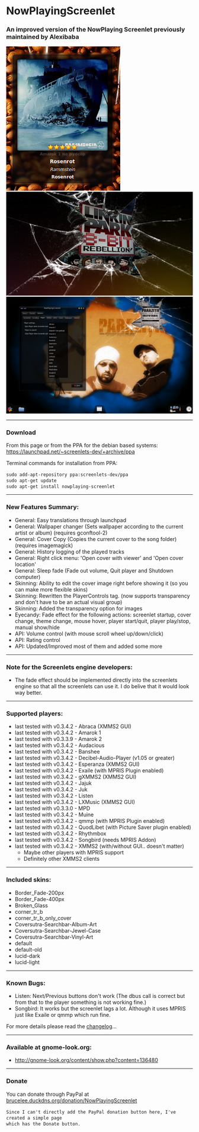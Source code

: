# NowPlayingScreenlet
### An improved version of the NowPlaying Screenlet previously maintained by Alexibaba

![./screenshots/136480-1.png](https://raw.githubusercontent.com/blchinezu/NowPlayingScreenlet/master/screenshots/136480-1.png)
![./screenshots/136480-3.png](https://raw.githubusercontent.com/blchinezu/NowPlayingScreenlet/master/screenshots/136480-3.png)
![./screenshots/136480-2.jpg](https://raw.githubusercontent.com/blchinezu/NowPlayingScreenlet/master/screenshots/136480-2.jpg)

--------------------------------------------------------------------------------

### Download

From this page or from the PPA for the debian based systems: https://launchpad.net/~screenlets-dev/+archive/ppa

Terminal commands for installation from PPA:

    sudo add-apt-repository ppa:screenlets-dev/ppa
    sudo apt-get update
    sudo apt-get install nowplaying-screenlet
    
--------------------------------------------------------------------------------

### New Features Summary:
 + General:   Easy translations through launchpad
 + General:   Wallpaper changer (Sets wallpaper according to the current artist or album) (requires gconftool-2)
 + General:   Cover Copy (Copies the current cover to the song folder) (requires imagemagick)
 + General:   History logging of the played tracks
 + General:   Right click menu: 'Open cover with viewer' and 'Open cover location'
 + General:   Sleep fade (Fade out volume, Quit player and Shutdown computer)
 + Skinning:  Ability to edit the cover image right before showing it (so you can make more flexible skins)
 + Skinning:  Rewritten the PlayerControls tag. (now supports transparency and don't have to be an actual visual group)
 + Skinning:  Added the transparency option for images
 + Eyecandy:  Fade effect for the following actions: screenlet startup, cover change, theme change, mouse hover, player start/quit, player play/stop, manual show/hide
 + API:       Volume control (with mouse scroll wheel up/down/click)
 + API:       Rating control
 + API:       Updated/Improved most of them and added some more

--------------------------------------------------------------------------------

### Note for the Screenlets engine developers:
 - The fade effect should be implemented directly into the screenlets engine so that all the screenlets can use it. I do belive that it would look way better.

--------------------------------------------------------------------------------

### Supported players:
 - last tested with v0.3.4.2 - Abraca                (XMMS2 GUI)
 - last tested with v0.3.4.2 - Amarok 1
 - last tested with v0.3.3.9 - Amarok 2
 - last tested with v0.3.4.2 - Audacious
 - last tested with v0.3.4.2 - Banshee
 - last tested with v0.3.4.2 - Decibel-Audio-Player  (v1.05 or greater)
 - last tested with v0.3.4.2 - Esperanza             (XMMS2 GUI)
 - last tested with v0.3.4.2 - Exaile                (with MPRIS Plugin enabled)
 - last tested with v0.3.4.2 - gXMMS2                (XMMS2 GUI)
 - last tested with v0.3.4.2 - Jajuk
 - last tested with v0.3.4.2 - Juk
 - last tested with v0.3.4.2 - Listen
 - last tested with v0.3.4.2 - LXMusic               (XMMS2 GUI)
 - last tested with v0.3.3.0 - MPD
 - last tested with v0.3.4.2 - Muine
 - last tested with v0.3.4.2 - qmmp                  (with MPRIS Plugin enabled)
 - last tested with v0.3.4.2 - QuodLibet             (with Picture Saver plugin enabled)
 - last tested with v0.3.4.2 - Rhythmbox
 - last tested with v0.3.4.2 - Songbird              (needs MPRIS Addon)
 - last tested with v0.3.4.2 - XMMS2                 (with/without GUI.. doesn't matter)
   - Maybe other players with MPRIS support
   - Definitely other XMMS2 clients
 
--------------------------------------------------------------------------------

### Included skins:
 - Border_Fade-200px
 - Border_Fade-400px
 - Broken_Glass
 - corner_tr_b
 - corner_tr_b_only_cover
 - Coversutra-Searchbar-Album-Art
 - Coversutra-Searchbar-Jewel-Case
 - Coversutra-Searchbar-Vinyl-Art
 - default
 - default-old
 - lucid-dark
 - lucid-light

--------------------------------------------------------------------------------

### Known Bugs:
 - Listen:   Next/Previous buttons don't work (The dbus call is correct but from that to the player something is not working fine.)
 - Songbird: It works but the screenlet lags a lot. Although it uses MPRIS just like Exaile or qmmp which run fine.

For more details please read the [changelog](https://github.com/blchinezu/NowPlayingScreenlet/blob/master/ChangeLog)...

--------------------------------------------------------------------------------

### Available at gnome-look.org:
 - http://gnome-look.org/content/show.php?content=136480

--------------------------------------------------------------------------------

### Donate

You can donate through PayPal at [brucelee.duckdns.org/donation/NowPlayingScreenlet](http://brucelee.duckdns.org/donation/NowPlayingScreenlet)

    Since I can't directly add the PayPal donation button here, I've created a simple page
    which has the Donate button.
    
